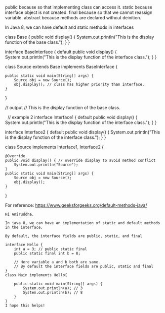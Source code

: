 public because so that implementing class can access it.
static because interface object is not created.
final because so that we cannot reassign variable.
abstract because methods are declared without deinition.

In Java 8, we can have default and static methods in interfaces


class Base {
    public void display() {
        System.out.println("This is the display function of the base class.");
    }
}

interface BaseInterface {
    default public void display() {
        System.out.println("This is the display function of the interface class.");
    }
}

class Source extends Base implements BaseInterface {

    public static void main(String[] args) {
        Source obj = new Source();
        obj.display(); // class has higher priority than interface.
    }

}

// output
// This is the display function of the base class.
 

 
// example 2
interface Interface1 {
    default public void display() {
        System.out.println("This is the display function of the interface class.");
    }
}

interface Interface2 {
    default public void display() {
        System.out.println("This is the display function of the interface class.");
    }
}

class Source implements Interface1, Interface2 {

    @Override
    public void display() { // override display to avoid method conflict
        System.out.println("Source");
    }
    public static void main(String[] args) {
        Source obj = new Source();
        obj.display();
    }

}


For reference:
https://www.geeksforgeeks.org/default-methods-java/

```text
Hi Aniruddha,

In java 8, we can have an implementation of static and default methods in the interface.

By default, the interface fields are public, static, and final

interface Hello {
    int a = 3; // public static final
    public static final int b = 8;

    // Here variable a and b both are same.
    // By default the interface fields are public, static and final
}
class Main implements Hello{

    public static void main(String[] args) {
        System.out.println(a); // 3
        System.out.println(b); // 8
    }
}
I hope this helps!
```